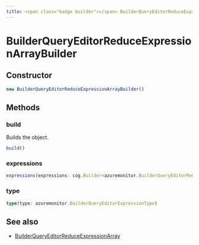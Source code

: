 ```yaml
---
title: <span class="badge builder"></span> BuilderQueryEditorReduceExpressionArrayBuilder
---
```

# <span class="badge builder"></span> BuilderQueryEditorReduceExpressionArrayBuilder

## Constructor

```typescript
new BuilderQueryEditorReduceExpressionArrayBuilder()
```
## Methods

### <span class="badge object-method"></span> build

Builds the object.

```typescript
build()
```

### <span class="badge object-method"></span> expressions

```typescript
expressions(expressions: cog.Builder<azuremonitor.BuilderQueryEditorReduceExpression>[])
```

### <span class="badge object-method"></span> type

```typescript
type(type: azuremonitor.BuilderQueryEditorExpressionType)
```

## See also

 * <span class="badge object-type-interface"></span> [BuilderQueryEditorReduceExpressionArray](./object-BuilderQueryEditorReduceExpressionArray.md)
